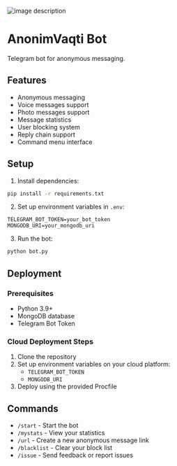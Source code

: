 ![image description]([https://user-images.githubusercontent.com/…/your-upload.png](https://github.com/Muhammadsaid2oo6/AnonimVaqtiBot/blob/master/cover.jpg))
# AnonimVaqti Bot

Telegram bot for anonymous messaging.

## Features

- Anonymous messaging
- Voice messages support
- Photo messages support
- Message statistics
- User blocking system
- Reply chain support
- Command menu interface

## Setup

1. Install dependencies:
```bash
pip install -r requirements.txt
```

2. Set up environment variables in `.env`:
```
TELEGRAM_BOT_TOKEN=your_bot_token
MONGODB_URI=your_mongodb_uri
```

3. Run the bot:
```bash
python bot.py
```

## Deployment

### Prerequisites
- Python 3.9+
- MongoDB database
- Telegram Bot Token

### Cloud Deployment Steps

1. Clone the repository
2. Set up environment variables on your cloud platform:
   - `TELEGRAM_BOT_TOKEN`
   - `MONGODB_URI`
3. Deploy using the provided Procfile

## Commands

- `/start` - Start the bot
- `/mystats` - View your statistics
- `/url` - Create a new anonymous message link
- `/blacklist` - Clear your block list
- `/issue` - Send feedback or report issues 
